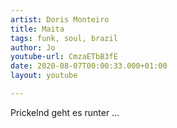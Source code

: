 ```yaml
---
artist: Doris Monteiro
title: Maita
tags: funk, soul, brazil
author: Jo
youtube-url: CmzaETbB3fE
date: 2020-08-07T00:00:33.000+01:00
layout: youtube

---
```

 Prickelnd geht es runter …
